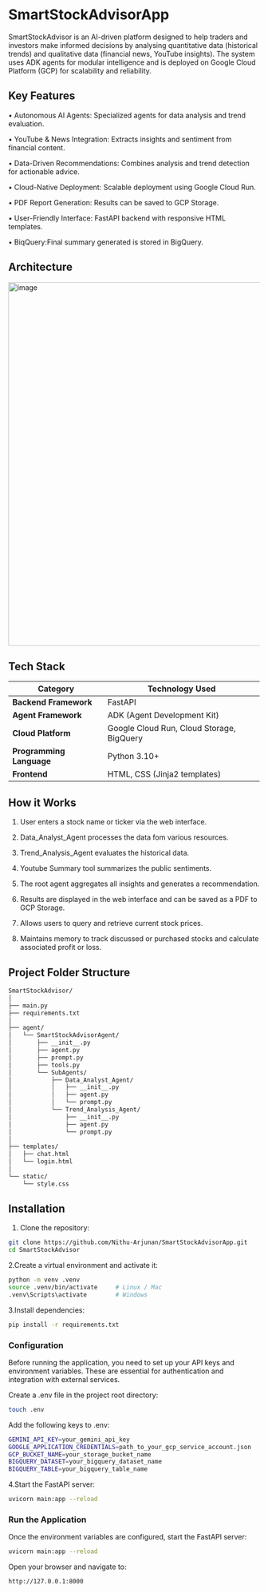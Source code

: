 # SmartStockAdvisorApp


SmartStockAdvisor is an AI-driven platform designed to help traders and investors make informed decisions by analysing quantitative data (historical trends) and qualitative data (financial news, YouTube insights).
The system uses ADK agents for modular intelligence and is deployed on Google Cloud Platform (GCP) for scalability and reliability.

## Key Features

•	Autonomous AI Agents: Specialized agents for data analysis and trend evaluation.

•	YouTube & News Integration: Extracts insights and sentiment from financial content.

•	Data-Driven Recommendations: Combines analysis and trend detection for actionable advice.

•	Cloud-Native Deployment: Scalable deployment using Google Cloud Run.

•	PDF Report Generation: Results can be saved to GCP Storage.

•	User-Friendly Interface: FastAPI backend with responsive HTML templates.

•	BiqQuery:Final summary generated is stored in BigQuery.

## Architecture

<img width="728" height="728" alt="image" src="https://github.com/user-attachments/assets/0962cddf-5bce-4729-80ec-56b02d97ed54" />



## Tech Stack
 
| **Category**             | **Technology Used**                       |
| ------------------------ | ----------------------------------------- |
| **Backend Framework**    | FastAPI                                   |
| **Agent Framework**      | ADK (Agent Development Kit)               |
| **Cloud Platform**       | Google Cloud Run, Cloud Storage, BigQuery |
| **Programming Language** | Python 3.10+                              |
| **Frontend**             | HTML, CSS (Jinja2 templates)              |


## How it Works

1.	User enters a stock name or ticker via the web interface.
	
2.	Data_Analyst_Agent processes the data fom various resources.
  
3.	Trend_Analysis_Agent evaluates the historical data.
   
4.	Youtube Summary tool summarizes the public sentiments.
	
5.	The root agent aggregates all insights and generates a recommendation.
	
6.	Results are displayed in the web interface and can be saved as a PDF to GCP Storage.
    
7.	Allows users to query and retrieve current stock prices.
	
8.	Maintains memory to track discussed or purchased stocks and calculate associated profit or loss.

## Project Folder Structure

```bash
SmartStockAdvisor/
│
├── main.py
├── requirements.txt
│
├── agent/
│   └── SmartStockAdvisorAgent/
│       ├── __init__.py
│       ├── agent.py
│       ├── prompt.py
│       ├── tools.py
│       └── SubAgents/
│           ├── Data_Analyst_Agent/
│           │   ├── __init__.py
│           │   ├── agent.py
│           │   └── prompt.py
│           └── Trend_Analysis_Agent/
│               ├── __init__.py
│               ├── agent.py
│               └── prompt.py
│
├── templates/
│   ├── chat.html
│   └── login.html
│
└── static/
    └── style.css
```
   


## Installation


1. Clone the repository:
```bash
git clone https://github.com/Nithu-Arjunan/SmartStockAdvisorApp.git
cd SmartStockAdvisor

```
2.Create a virtual environment and activate it:
```bash
python -m venv .venv
source .venv/bin/activate     # Linux / Mac
.venv\Scripts\activate        # Windows
```
3.Install dependencies:

```bash
pip install -r requirements.txt
```

### Configuration

Before running the application, you need to set up your API keys and environment variables.
These are essential for authentication and integration with external services.


Create a .env file in the project root directory:

```bash
touch .env
```
Add the following keys to .env:
```bash
GEMINI_API_KEY=your_gemini_api_key
GOOGLE_APPLICATION_CREDENTIALS=path_to_your_gcp_service_account.json
GCP_BUCKET_NAME=your_storage_bucket_name
BIGQUERY_DATASET=your_bigquery_dataset_name
BIGQUERY_TABLE=your_bigquery_table_name
```

4.Start the FastAPI server:
```bash
uvicorn main:app --reload
```
### Run the Application

Once the environment variables are configured, start the FastAPI server:
```bash
uvicorn main:app --reload
```
Open your browser and navigate to:
```bash
http://127.0.0.1:8000
```

